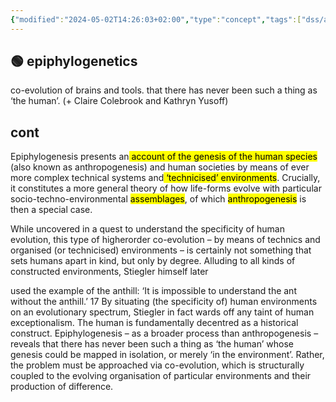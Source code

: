 ```yaml
---
{"modified":"2024-05-02T14:26:03+02:00","type":"concept","tags":["dss/assemblage-net"],"url":null,"year":null,"summary":null,"photo":null,"dg-publish":true,"connect":["[[organology (Canguilhem)]]","[[becoming-with-sympoiesis (Haraway)]]","[[(hypomnesic) tertiary retention]]"],"created":240315,"permalink":"/00-zettelkasten/epiphylogenetics/","dgPassFrontmatter":true}
---
```



## 🟢 epiphylogenetics
co-evolution of brains and tools.
that there has never been such a thing as ‘the human’. (+  Claire Colebrook and Kathryn Yusoff)


## cont

Epiphylogenesis presents an<mark class="hltr-yellow"> account of the genesis of the human species</mark> (also known as anthropogenesis) and human societies by means of ever more complex technical systems and<mark class="hltr-blue"> ‘technicised’ environments</mark>. Crucially, it constitutes a more general theory of how life-forms evolve with particular socio-techno-environmental <mark class="hltr-purple">assemblages</mark>, of which <mark class="hltr-purple">anthropogenesis</mark> is then a special case.

While uncovered in a quest to understand the specificity of human evolution, this type of higherorder co-evolution – by means of technics and organised (or technicised) environments – is certainly not something that sets humans apart in kind, but only by degree. Alluding to all kinds of constructed environments, Stiegler himself later

used the example of the anthill: ‘It is impossible to understand the ant without the anthill.’ 17 By situating (the specificity of) human environments on an evolutionary spectrum, Stiegler in fact wards off any taint of human exceptionalism. The human is fundamentally decentred as a historical construct. Epiphylogenesis – as a broader process than anthropogenesis – reveals that there has never been such a thing as ‘the human’ whose genesis could be mapped in isolation, or merely ‘in the environment’. Rather, the problem must be approached via co-evolution, which is structurally coupled to the evolving organisation of particular environments and their production of difference.

